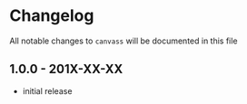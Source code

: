 # Changelog

All notable changes to `canvass` will be documented in this file

## 1.0.0 - 201X-XX-XX

- initial release
